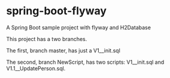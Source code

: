 # spring-boot-flyway
A Spring Boot sample project with flyway and H2Database

This project has a two branches.

The first, branch master, has just a V1__init.sql

The second, branch NewScript, has two scripts: V1__init.sql and V1.1__UpdatePerson.sql.
